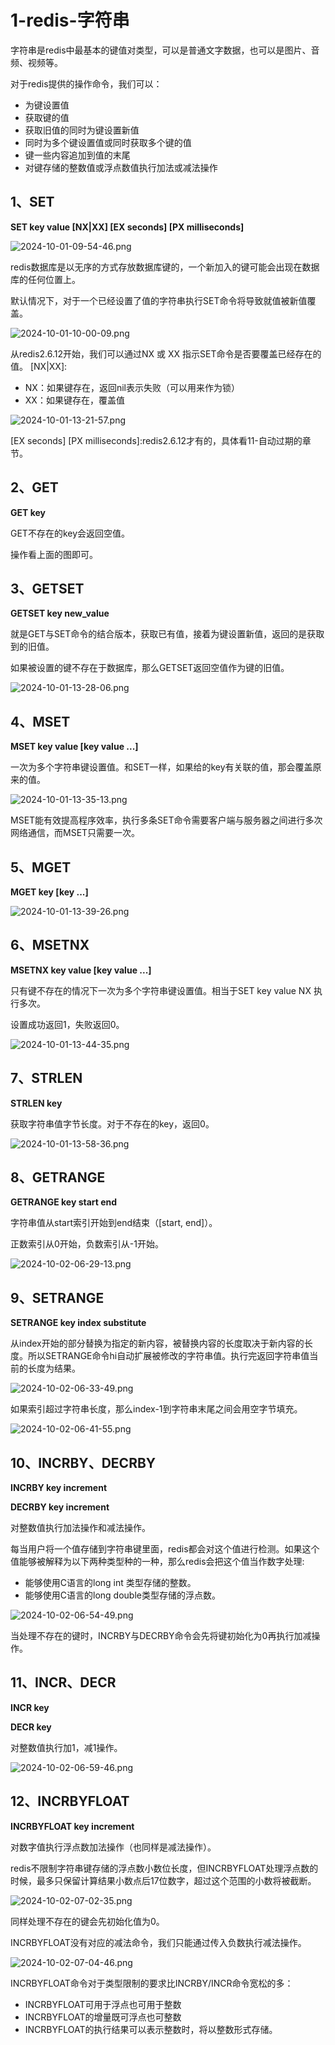 # 1-redis-字符串
字符串是redis中最基本的键值对类型，可以是普通文字数据，也可以是图片、音频、视频等。

对于redis提供的操作命令，我们可以：
- 为键设置值
- 获取键的值
- 获取旧值的同时为键设置新值
- 同时为多个键设置值或同时获取多个键的值
- 键一些内容追加到值的末尾
- 对键存储的整数值或浮点数值执行加法或减法操作

## 1、SET
**SET key value [NX|XX] [EX seconds] [PX milliseconds]**

![2024-10-01-09-54-46.png](./images/2024-10-01-09-54-46.png)

redis数据库是以无序的方式存放数据库键的，一个新加入的键可能会出现在数据库的任何位置上。

默认情况下，对于一个已经设置了值的字符串执行SET命令将导致就值被新值覆盖。

![2024-10-01-10-00-09.png](./images/2024-10-01-10-00-09.png)

从redis2.6.12开始，我们可以通过NX 或 XX 指示SET命令是否要覆盖已经存在的值。
[NX|XX]:
- NX：如果键存在，返回nil表示失败（可以用来作为锁）
- XX：如果键存在，覆盖值

![2024-10-01-13-21-57.png](./images/2024-10-01-13-21-57.png)

[EX seconds] [PX milliseconds]:redis2.6.12才有的，具体看11-自动过期的章节。

## 2、GET
**GET key**

GET不存在的key会返回空值。

操作看上面的图即可。

## 3、GETSET
**GETSET key new_value**

就是GET与SET命令的结合版本，获取已有值，接着为键设置新值，返回的是获取到的旧值。

如果被设置的键不存在于数据库，那么GETSET返回空值作为键的旧值。

![2024-10-01-13-28-06.png](./images/2024-10-01-13-28-06.png)


## 4、MSET
**MSET key value [key value ...]**

一次为多个字符串键设置值。和SET一样，如果给的key有关联的值，那会覆盖原来的值。

![2024-10-01-13-35-13.png](./images/2024-10-01-13-35-13.png)

MSET能有效提高程序效率，执行多条SET命令需要客户端与服务器之间进行多次网络通信，而MSET只需要一次。

## 5、MGET
**MGET key [key ...]**

![2024-10-01-13-39-26.png](./images/2024-10-01-13-39-26.png)


## 6、MSETNX
**MSETNX key value [key value ...]**

只有键不存在的情况下一次为多个字符串键设置值。相当于SET key value NX 执行多次。

设置成功返回1，失败返回0。

![2024-10-01-13-44-35.png](./images/2024-10-01-13-44-35.png)


## 7、STRLEN
**STRLEN key**

获取字符串值字节长度。对于不存在的key，返回0。

![2024-10-01-13-58-36.png](./images/2024-10-01-13-58-36.png)



## 8、GETRANGE
**GETRANGE key start end**

字符串值从start索引开始到end结束（[start, end]）。

正数索引从0开始，负数索引从-1开始。

![2024-10-02-06-29-13.png](./images/2024-10-02-06-29-13.png)

## 9、SETRANGE
**SETRANGE key index substitute**

从index开始的部分替换为指定的新内容，被替换内容的长度取决于新内容的长度。所以SETRANGE命令hi自动扩展被修改的字符串值。执行完返回字符串值当前的长度为结果。

![2024-10-02-06-33-49.png](./images/2024-10-02-06-33-49.png)

如果索引超过字符串长度，那么index-1到字符串末尾之间会用空字节填充。

![2024-10-02-06-41-55.png](./images/2024-10-02-06-41-55.png)

## 10、INCRBY、DECRBY
**INCRBY key increment**

**DECRBY key increment**

对整数值执行加法操作和减法操作。

每当用户将一个值存储到字符串键里面，redis都会对这个值进行检测。如果这个值能够被解释为以下两种类型种的一种，那么redis会把这个值当作数字处理:
- 能够使用C语言的long int 类型存储的整数。
- 能够使用C语言的long double类型存储的浮点数。

![2024-10-02-06-54-49.png](./images/2024-10-02-06-54-49.png)

当处理不存在的键时，INCRBY与DECRBY命令会先将键初始化为0再执行加减操作。

## 11、INCR、DECR
**INCR key**

**DECR key**

对整数值执行加1，减1操作。

![2024-10-02-06-59-46.png](./images/2024-10-02-06-59-46.png)

## 12、INCRBYFLOAT
**INCRBYFLOAT key increment**

对数字值执行浮点数加法操作（也同样是减法操作）。

redis不限制字符串键存储的浮点数小数位长度，但INCRBYFLOAT处理浮点数的时候，最多只保留计算结果小数点后17位数字，超过这个范围的小数将被截断。

![2024-10-02-07-02-35.png](./images/2024-10-02-07-02-35.png)

同样处理不存在的键会先初始化值为0。

INCRBYFLOAT没有对应的减法命令，我们只能通过传入负数执行减法操作。

![2024-10-02-07-04-46.png](./images/2024-10-02-07-04-46.png)

INCRBYFLOAT命令对于类型限制的要求比INCRBY/INCR命令宽松的多：
- INCRBYFLOAT可用于浮点也可用于整数
- INCRBYFLOAT的增量既可浮点也可整数
- INCRBYFLOAT的执行结果可以表示整数时，将以整数形式存储。


